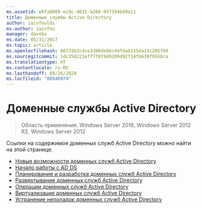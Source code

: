 ```yaml
---
ms.assetid: e6fa9069-ec9c-4615-b266-957194b49e11
title: Доменные службы Active Directory
author: iainfoulds
ms.author: iainfou
manager: daveba
ms.date: 05/31/2017
ms.topic: article
ms.openlocfilehash: 66f33b2c4ce3306de66c44fdab115da13c205f60
ms.sourcegitcommit: 1dc35d221eff7f079d9209d92f14fb630f955bca
ms.translationtype: HT
ms.contentlocale: ru-RU
ms.lasthandoff: 08/26/2020
ms.locfileid: "88940974"
---
```

# <a name="active-directory-domain-services"></a>Доменные службы Active Directory

>Область применения. Windows Server 2016, Windows Server 2012 R2, Windows Server 2012


Ссылки на содержимое доменных служб Active Directory можно найти на этой странице.


* [Новые возможности доменных служб Active Directory](../whats-new-active-directory-domain-services.md)
* [Начало работы с AD DS](../ad-ds/AD-DS-Getting-Started.md)
* [Планирование и разработка доменных служб Active Directory](../ad-ds/plan/AD-DS-Design-and-Planning.md)
* [Развертывание доменных служб Active Directory](../ad-ds/deploy/AD-DS-Deployment.md)
* [Операции доменных служб Active Directory](../ad-ds/manage/component-updates/AD-DS-Operations.md)
* [Виртуализация доменных служб Active Directory](../ad-ds/get-started/virtual-dc/Active-Directory-Domain-Services-Virtualization.md)
* [Устранение неполадок доменных служб Active Directory](../ad-ds/manage/AD-DS-Troubleshooting.md)
